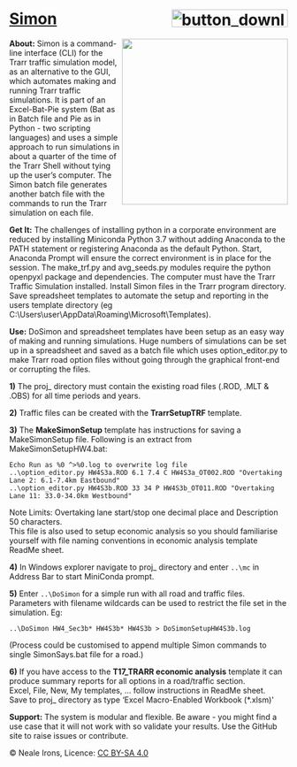 # [Simon](https://github.com/nealei/simon) <a href="https://github.com/nealei/simon/releases/latest"><img align="right" width="210" height="32" src="https://image.ibb.co/eRREgd/button_download_latest_release.png" alt="button_download_latest_release" border="0"></a><br />
<img align="right" width="300" height="300" src="https://proofpatisserie.files.wordpress.com/2012/06/img_2200.jpg">

**About:** Simon is a command-line interface (CLI) for the Trarr traffic simulation model, as an alternative to the GUI, which automates making and running Trarr traffic simulations. It is part of an Excel-Bat-Pie system (Bat as in Batch file and Pie as in Python - two scripting languages) and uses a simple approach to run simulations in about a quarter of the time of the Trarr Shell without tying up the user’s computer. The Simon batch file generates another batch file with the commands to run the Trarr simulation on each file.

**Get It:** The challenges of installing python in a corporate environment are reduced by installing Miniconda Python 3.7 without adding Anaconda to the PATH statement or registering Anaconda as the default Python. Start, Anaconda Prompt will ensure the correct environment is in place for the session. The make_trf.py and avg_seeds.py modules require the python openpyxl package and dependencies.
The computer must have the Trarr Traffic Simulation installed.
Install Simon files in the Trarr program directory. Save spreadsheet templates to automate the setup and reporting in the users template directory (eg C:\Users\user\AppData\Roaming\Microsoft\Templates).

**Use:** DoSimon and spreadsheet templates have been setup as an easy way of making and running simulations. Huge numbers of simulations can be set up in a spreadsheet and saved as a batch file which uses option_editor.py to make Trarr road option files without going through the graphical front-end or corrupting the files.

**1)** The proj_ directory must contain the existing road files (.ROD, .MLT & .OBS) for all time periods and years.

**2)** Traffic files can be created with the **TrarrSetupTRF** template.

**3)** The **MakeSimonSetup** template has instructions for saving a MakeSimonSetup file. Following is an extract from MakeSimonSetupHW4.bat:
```
Echo Run as %0 ^>%0.log to overwrite log file
..\option_editor.py HW4S3a.ROD 6.1 7.4 C HW4S3a_OT002.ROD "Overtaking Lane 2: 6.1-7.4km Eastbound"
..\option_editor.py HW4S3b.ROD 33 34 P HW4S3b_OT011.ROD "Overtaking Lane 11: 33.0-34.0km Westbound"
```
Note Limits: Overtaking lane start/stop one decimal place and Description 50 characters.   
This file is also used to setup economic analysis so you should familiarise yourself with file naming conventions in economic analysis template ReadMe sheet.

**4)** In Windows explorer navigate to proj_ directory and enter `..\mc` in Address Bar to start MiniConda prompt.

**5)** Enter `..\DoSimon`  for a simple run with all road and traffic files. Parameters with filename wildcards can be used to restrict the file set in the simulation. Eg:
```
..\DoSimon HW4_Sec3b* HW4S3b* HW4S3b > DoSimonSetupHW4S3b.log
```
(Process could be customised to append multiple Simon commands to single SimonSays.bat file for a road.)

**6)** If you have access to the **T17_TRARR economic analysis** template it can produce summary reports for all options in a road/traffic section.   
   Excel, File, New, My templates, ... follow instructions in ReadMe sheet.  
   Save to proj_ directory as type  ‘Excel Macro-Enabled Workbook (*.xlsm)'

**Support:** The system is modular and flexible. Be aware - you might find a use case that it will not work with so validate your results. Use the GitHub site to raise issues or contribute.

© Neale Irons, Licence: [CC BY-SA 4.0](https://creativecommons.org/licenses/by-sa/4.0/)
